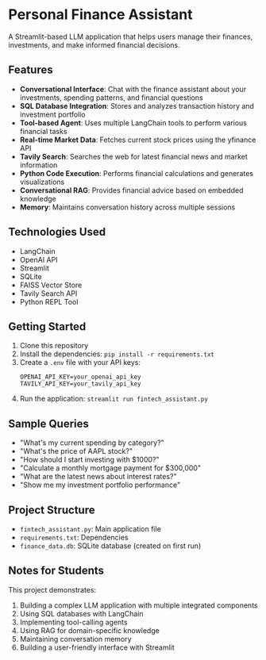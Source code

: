 # Personal Finance Assistant

A Streamlit-based LLM application that helps users manage their finances, investments, and make informed financial decisions.

## Features

- **Conversational Interface**: Chat with the finance assistant about your investments, spending patterns, and financial questions
- **SQL Database Integration**: Stores and analyzes transaction history and investment portfolio
- **Tool-based Agent**: Uses multiple LangChain tools to perform various financial tasks
- **Real-time Market Data**: Fetches current stock prices using the yfinance API
- **Tavily Search**: Searches the web for latest financial news and market information
- **Python Code Execution**: Performs financial calculations and generates visualizations
- **Conversational RAG**: Provides financial advice based on embedded knowledge
- **Memory**: Maintains conversation history across multiple sessions

## Technologies Used

- LangChain
- OpenAI API
- Streamlit
- SQLite
- FAISS Vector Store
- Tavily Search API
- Python REPL Tool

## Getting Started

1. Clone this repository
2. Install the dependencies: `pip install -r requirements.txt`
3. Create a `.env` file with your API keys:
   ```
   OPENAI_API_KEY=your_openai_api_key
   TAVILY_API_KEY=your_tavily_api_key
   ```
4. Run the application: `streamlit run fintech_assistant.py`

## Sample Queries

- "What's my current spending by category?"
- "What's the price of AAPL stock?"
- "How should I start investing with $1000?"
- "Calculate a monthly mortgage payment for $300,000"
- "What are the latest news about interest rates?"
- "Show me my investment portfolio performance"

## Project Structure

- `fintech_assistant.py`: Main application file
- `requirements.txt`: Dependencies
- `finance_data.db`: SQLite database (created on first run)

## Notes for Students

This project demonstrates:
1. Building a complex LLM application with multiple integrated components
2. Using SQL databases with LangChain
3. Implementing tool-calling agents
4. Using RAG for domain-specific knowledge
5. Maintaining conversation memory
6. Building a user-friendly interface with Streamlit 